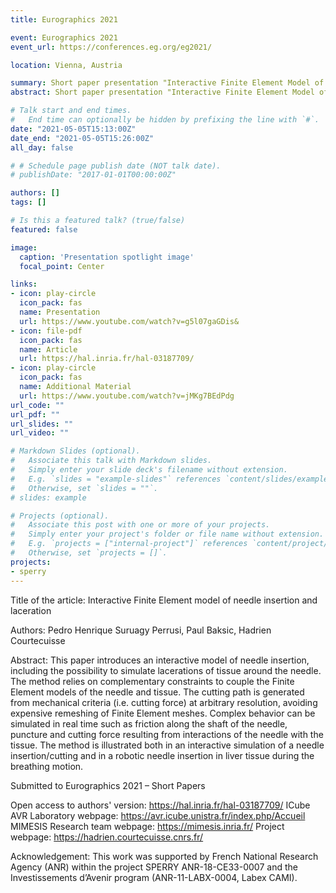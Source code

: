 ```yaml
---
title: Eurographics 2021 

event: Eurographics 2021 
event_url: https://conferences.eg.org/eg2021/

location: Vienna, Austria

summary: Short paper presentation "Interactive Finite Element Model of Needle Insertion and Laceration" at Eurographics 2021, presented remotely.
abstract: Short paper presentation "Interactive Finite Element Model of Needle Insertion and Laceration" at Eurographics 2021, presented remotely.

# Talk start and end times.
#   End time can optionally be hidden by prefixing the line with `#`.
date: "2021-05-05T15:13:00Z"
date_end: "2021-05-05T15:26:00Z"
all_day: false

# # Schedule page publish date (NOT talk date).
# publishDate: "2017-01-01T00:00:00Z"

authors: []
tags: []

# Is this a featured talk? (true/false)
featured: false

image:
  caption: 'Presentation spotlight image'
  focal_point: Center

links:
- icon: play-circle
  icon_pack: fas
  name: Presentation
  url: https://www.youtube.com/watch?v=g5l07gaGDis&
- icon: file-pdf
  icon_pack: fas
  name: Article
  url: https://hal.inria.fr/hal-03187709/
- icon: play-circle
  icon_pack: fas
  name: Additional Material
  url: https://www.youtube.com/watch?v=jMKg7BEdPdg
url_code: ""
url_pdf: ""
url_slides: ""
url_video: ""

# Markdown Slides (optional).
#   Associate this talk with Markdown slides.
#   Simply enter your slide deck's filename without extension.
#   E.g. `slides = "example-slides"` references `content/slides/example-slides.md`.
#   Otherwise, set `slides = ""`.
# slides: example

# Projects (optional).
#   Associate this post with one or more of your projects.
#   Simply enter your project's folder or file name without extension.
#   E.g. `projects = ["internal-project"]` references `content/project/deep-learning/index.md`.
#   Otherwise, set `projects = []`.
projects:
- sperry
---
```



Title of the article: Interactive Finite Element model of needle insertion and laceration

Authors: Pedro Henrique Suruagy Perrusi, Paul Baksic, Hadrien Courtecuisse

Abstract: This paper introduces an interactive model of needle insertion, including the possibility to simulate lacerations of tissue around
the needle. The method relies on complementary constraints to couple the Finite Element models of the needle and tissue. The
cutting path is generated from mechanical criteria (i.e. cutting force) at arbitrary resolution, avoiding expensive remeshing of
Finite Element meshes. Complex behavior can be simulated in real time such as friction along the shaft of the needle, puncture
and cutting force resulting from interactions of the needle with the tissue. The method is illustrated both in an interactive
simulation of a needle insertion/cutting and in a robotic needle insertion in liver tissue during the breathing motion.

Submitted to Eurographics 2021 – Short Papers

Open access to authors' version: https://hal.inria.fr/hal-03187709/
ICube AVR Laboratory webpage: https://avr.icube.unistra.fr/index.php/Accueil
MIMESIS Research team webpage: https://mimesis.inria.fr/
Project webpage: https://hadrien.courtecuisse.cnrs.fr/

Acknowledgement: This work was supported by French National Research
Agency (ANR) within the project SPERRY ANR-18-CE33-0007 and the
Investissements d’Avenir program (ANR-11-LABX-0004, Labex CAMI).
